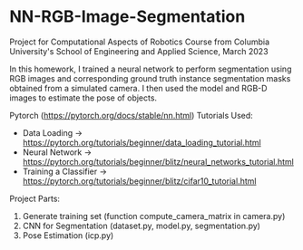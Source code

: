 # NN-RGB-Image-Segmentation
Project for Computational Aspects of Robotics Course from Columbia University's School of Engineering and Applied Science, March 2023

In this homework, I trained a neural network to perform segmentation using RGB images and corresponding ground truth instance segmentation masks obtained from a simulated camera. I then used the model and RGB-D images to estimate the pose of objects.

Pytorch (https://pytorch.org/docs/stable/nn.html) Tutorials Used:
- Data Loading -> https://pytorch.org/tutorials/beginner/data_loading_tutorial.html
- Neural Network -> https://pytorch.org/tutorials/beginner/blitz/neural_networks_tutorial.html
- Training a Classifier -> https://pytorch.org/tutorials/beginner/blitz/cifar10_tutorial.html

Project Parts:
1. Generate training set (function compute_camera_matrix in camera.py)
2. CNN for Segmentation (dataset.py, model.py, segmentation.py)
3. Pose Estimation (icp.py)
